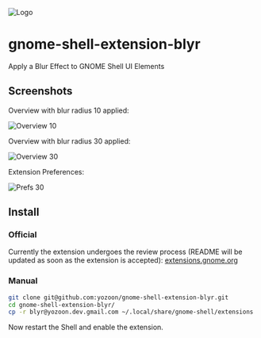 ![](https://raw.githubusercontent.com/yozoon/gnome-shell-extension-blyr/master/blyr.png "Logo")

# gnome-shell-extension-blyr
Apply a Blur Effect to GNOME Shell UI Elements

## Screenshots
Overview with blur radius 10 applied:

![](https://raw.githubusercontent.com/yozoon/gnome-shell-extension-blyr/master/screenshots/Overview_10.png "Overview 10")

Overview with blur radius 30 applied:

![](https://raw.githubusercontent.com/yozoon/gnome-shell-extension-blyr/master/screenshots/Overview_30.png "Overview 30")

Extension Preferences:

![](https://raw.githubusercontent.com/yozoon/gnome-shell-extension-blyr/master/screenshots/Prefs_30.png "Prefs 30")

## Install
### Official
Currently the extension undergoes the review process (README will be updated as soon as the extension is accepted):
[extensions.gnome.org](https://extensions.gnome.org/review/7044)

### Manual

```bash
git clone git@github.com:yozoon/gnome-shell-extension-blyr.git
cd gnome-shell-extension-blyr/
cp -r blyr@yozoon.dev.gmail.com ~/.local/share/gnome-shell/extensions
```
Now restart the Shell and enable the extension. 
